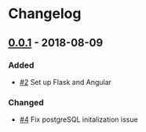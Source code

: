 # Changelog

## [0.0.1](https://github.com/sheraf93/super_maps_pointer/tree/v0.0.1) - 2018-08-09
### Added
- [\#2](https://github.com/sheraf93/super_maps_pointer/pull/2]) Set up Flask and Angular

### Changed
- [\#4](https://github.com/sheraf93/super_maps_pointer/pull/4) Fix postgreSQL initalization issue
